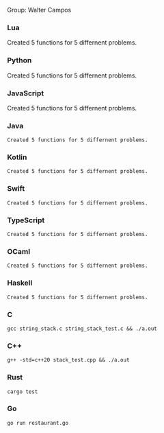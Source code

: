 Group: Walter Campos

### Lua

Created 5 functions for 5 differnent problems.

### Python

Created 5 functions for 5 differnent problems.

### JavaScript

Created 5 functions for 5 differnent problems.

### Java

```
Created 5 functions for 5 differnent problems.
```

### Kotlin

```
Created 5 functions for 5 differnent problems.
```

### Swift

```
Created 5 functions for 5 differnent problems.
```

### TypeScript

```
Created 5 functions for 5 differnent problems.
```

### OCaml

```
Created 5 functions for 5 differnent problems.
```

### Haskell

```
Created 5 functions for 5 differnent problems.
```

### C

```
gcc string_stack.c string_stack_test.c && ./a.out
```

### C++

```
g++ -std=c++20 stack_test.cpp && ./a.out
```

### Rust

```
cargo test
```

### Go

```
go run restaurant.go
```
